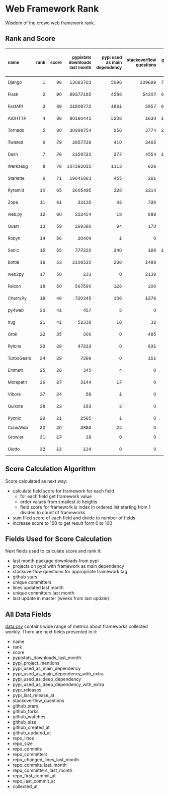 # Web Framework Rank
Wisdom of the crowd web framework rank.

## Rank and Score
<sub>name</sub> | <sub>rank</sub> | <sub>score</sub> | <sub>pypistats downloads last month</sub> | <sub>pypi used as main dependency</sub> | <sub>stackoverflow questions</sub> | <sub>github stars</sub> | <sub>repo unique committers</sub> | <sub>repo changed lines last month</sub> | <sub>repo unique committers last month</sub> | <sub>repo last commit</sub>
:--- | ---: | ---: | ---: | ---: | ---: | ---: | ---: | ---: | ---: | ---:
[<sub>Django</sub>](https://github.com/django/django "first commit: 2005-07-13") | [<sub>1</sub>](# "  +0 last week") | [<sub>96</sub>](# "  +3 last week") | [<sub>13063703</sub>](# "  #7 in pypistats downloads last month +0.83% last week") | [<sub>5996</sub>](# "  #1 in pypi used as main dependency +0.45% last week") | [<sub>309699</sub>](# "  #1 in stackoverflow questions +0.04% last week") | [<sub>73398</sub>](# "  #1 in github stars +0.11% last week") | [<sub>2961</sub>](# "  #1 in repo unique committers +0.14% last week") | [<sub>9637</sub>](# "▲ #3 in repo changed lines last month -7.03% last week") | [<sub>31</sub>](# "  #1 in repo unique committers last month +0.0% last week") | [<sub>2023-10-07</sub>](# "▲ #1 in repo last commit 1 week ago")
[<sub>Flask</sub>](https://github.com/pallets/flask "first commit: 2010-04-06; uses: Werkzeug") | [<sub>2</sub>](# "▲ +1 last week") | [<sub>90</sub>](# "▲ +2 last week") | [<sub>99277185</sub>](# "  #2 in pypistats downloads last month +2.07% last week") | [<sub>4588</sub>](# "  #3 in pypi used as main dependency +0.39% last week") | [<sub>54307</sub>](# "  #2 in stackoverflow questions +0.14% last week") | [<sub>64528</sub>](# "  #2 in github stars +0.1% last week") | [<sub>839</sub>](# "  #2 in repo unique committers +0.24% last week") | [<sub>32</sub>](# "  #14 in repo changed lines last month -27.27% last week") | [<sub>4</sub>](# "▲ #7 in repo unique committers last month +0.0% last week") | [<sub>2023-10-07</sub>](# "  #1 in repo last commit 1 week ago")
[<sub>FastAPI</sub>](https://github.com/tiangolo/fastapi "first commit: 2018-12-05; uses: Starlette") | [<sub>3</sub>](# "▼ -1 last week") | [<sub>89</sub>](# "▼ +0 last week") | [<sub>21908772</sub>](# "  #5 in pypistats downloads last month +2.4% last week") | [<sub>1861</sub>](# "  #4 in pypi used as main dependency +1.14% last week") | [<sub>5857</sub>](# "  #3 in stackoverflow questions +0.67% last week") | [<sub>63232</sub>](# "  #3 in github stars +0.28% last week") | [<sub>522</sub>](# "  #4 in repo unique committers +0.0% last week") | [<sub>2407</sub>](# "  #5 in repo changed lines last month -46.52% last week") | [<sub>12</sub>](# "  #2 in repo unique committers last month -50.0% last week") | [<sub>2023-10-04</sub>](# "▲ #5 in repo last commit 1 week ago")
[<sub>AIOHTTP</sub>](https://github.com/aio-libs/aiohttp "first commit: 2013-10-01") | [<sub>4</sub>](# "  +0 last week") | [<sub>88</sub>](# "  +3 last week") | [<sub>80160445</sub>](# "  #3 in pypistats downloads last month +0.12% last week") | [<sub>5208</sub>](# "  #2 in pypi used as main dependency +0.58% last week") | [<sub>1630</sub>](# "  #9 in stackoverflow questions -0.12% last week") | [<sub>13977</sub>](# "  #7 in github stars +0.29% last week") | [<sub>719</sub>](# "  #3 in repo unique committers +0.56% last week") | [<sub>1877</sub>](# "▲ #6 in repo changed lines last month +484.74% last week") | [<sub>8</sub>](# "▼ #5 in repo unique committers last month +14.29% last week") | [<sub>2023-10-07</sub>](# "▲ #1 in repo last commit 1 week ago")
[<sub>Tornado</sub>](https://github.com/tornadoweb/tornado "first commit: 2009-09-09") | [<sub>5</sub>](# "▲ +1 last week") | [<sub>80</sub>](# "▲ +0 last week") | [<sub>30998754</sub>](# "  #4 in pypistats downloads last month +0.28% last week") | [<sub>956</sub>](# "  #6 in pypi used as main dependency +0.1% last week") | [<sub>3774</sub>](# "  #5 in stackoverflow questions +0.0% last week") | [<sub>21281</sub>](# "  #4 in github stars +0.03% last week") | [<sub>451</sub>](# "  #6 in repo unique committers +0.0% last week") | [<sub>232</sub>](# "▲ #9 in repo changed lines last month +19.59% last week") | [<sub>1</sub>](# "▼ #14 in repo unique committers last month +0.0% last week") | [<sub>2023-10-03</sub>](# "▲ #5 in repo last commit 1 week ago")
[<sub>Twisted</sub>](https://github.com/twisted/twisted "first commit: 2001-07-09") | [<sub>6</sub>](# "▼ -1 last week") | [<sub>79</sub>](# "▼ -2 last week") | [<sub>3857739</sub>](# "  #8 in pypistats downloads last month +0.53% last week") | [<sub>410</sub>](# "  #8 in pypi used as main dependency +0.24% last week") | [<sub>3465</sub>](# "  #6 in stackoverflow questions +0.03% last week") | [<sub>5216</sub>](# "  #15 in github stars +0.15% last week") | [<sub>305</sub>](# "  #9 in repo unique committers +0.33% last week") | [<sub>35719</sub>](# "▲ #1 in repo changed lines last month +17.15% last week") | [<sub>9</sub>](# "▲ #3 in repo unique committers last month +28.57% last week") | [<sub>2023-10-04</sub>](# "▼ #5 in repo last commit 1 week ago")
[<sub>Dash</sub>](https://github.com/plotly/dash "first commit: 2015-04-10") | [<sub>7</sub>](# "▲ +1 last week") | [<sub>76</sub>](# "▲ +2 last week") | [<sub>2158732</sub>](# "  #10 in pypistats downloads last month +2.37% last week") | [<sub>377</sub>](# "  #9 in pypi used as main dependency +0.8% last week") | [<sub>4554</sub>](# "  #4 in stackoverflow questions +0.0% last week") | [<sub>19444</sub>](# "  #5 in github stars +0.16% last week") | [<sub>172</sub>](# "  #15 in repo unique committers +0.58% last week") | [<sub>5487</sub>](# "▲ #4 in repo changed lines last month +81.57% last week") | [<sub>2</sub>](# "▲ #10 in repo unique committers last month +100.0% last week") | [<sub>2023-10-06</sub>](# "▲ #5 in repo last commit 1 week ago")
[<sub>Werkzeug</sub>](https://github.com/pallets/werkzeug "first commit: 2007-05-04; used by: Flask and Quart") | [<sub>8</sub>](# "▼ -1 last week") | [<sub>76</sub>](# "▼ -3 last week") | [<sub>107362035</sub>](# "  #1 in pypistats downloads last month +2.04% last week") | [<sub>1113</sub>](# "  #5 in pypi used as main dependency +0.09% last week") | [<sub>626</sub>](# "  #15 in stackoverflow questions +0.32% last week") | [<sub>6431</sub>](# "  #12 in github stars +0.03% last week") | [<sub>493</sub>](# "  #5 in repo unique committers +0.0% last week") | [<sub>78</sub>](# "▲ #11 in repo changed lines last month -20.41% last week") | [<sub>2</sub>](# "▼ #10 in repo unique committers last month -50.0% last week") | [<sub>2023-09-30</sub>](# "▼ #5 in repo last commit 2 weeks ago")
[<sub>Starlette</sub>](https://github.com/encode/starlette "first commit: 2018-06-25; used by: FastAPI") | [<sub>9</sub>](# "  +0 last week") | [<sub>71</sub>](# "  +0 last week") | [<sub>19641863</sub>](# "  #6 in pypistats downloads last month +0.01% last week") | [<sub>455</sub>](# "  #7 in pypi used as main dependency +1.56% last week") | [<sub>261</sub>](# "  #17 in stackoverflow questions +0.0% last week") | [<sub>8736</sub>](# "  #9 in github stars +0.36% last week") | [<sub>255</sub>](# "  #11 in repo unique committers +0.0% last week") | [<sub>41</sub>](# "  #13 in repo changed lines last month -18.0% last week") | [<sub>3</sub>](# "▼ #8 in repo unique committers last month -50.0% last week") | [<sub>2023-10-02</sub>](# "▲ #5 in repo last commit 1 week ago")
[<sub>Pyramid</sub>](https://github.com/Pylons/pyramid "first commit: 2008-07-04; used by: CubicWeb") | [<sub>10</sub>](# "▲ +1 last week") | [<sub>65</sub>](# "▲ -2 last week") | [<sub>2605495</sub>](# "  #9 in pypistats downloads last month +6.58% last week") | [<sub>228</sub>](# "  #12 in pypi used as main dependency +0.0% last week") | [<sub>2214</sub>](# "  #7 in stackoverflow questions +0.05% last week") | [<sub>3844</sub>](# "  #16 in github stars +0.08% last week") | [<sub>365</sub>](# "  #8 in repo unique committers +0.0% last week") | [<sub>12</sub>](# "▼ #16 in repo changed lines last month -57.14% last week") | [<sub>2</sub>](# "▼ #10 in repo unique committers last month -50.0% last week") | [<sub>2023-09-14</sub>](# "▼ #17 in repo last commit 4 weeks ago")
[<sub>Zope</sub>](https://github.com/zopefoundation/Zope "first commit: 1996-06-17") | [<sub>11</sub>](# "▲ +2 last week") | [<sub>61</sub>](# "▲ +0 last week") | [<sub>32125</sub>](# "  #19 in pypistats downloads last month +5.68% last week") | [<sub>43</sub>](# "  #16 in pypi used as main dependency +0.0% last week") | [<sub>736</sub>](# "  #14 in stackoverflow questions +0.0% last week") | [<sub>332</sub>](# "  #25 in github stars +0.0% last week") | [<sub>177</sub>](# "  #14 in repo unique committers +0.0% last week") | [<sub>962</sub>](# "▲ #7 in repo changed lines last month +21.01% last week") | [<sub>9</sub>](# "  #3 in repo unique committers last month +0.0% last week") | [<sub>2023-10-06</sub>](# "▲ #5 in repo last commit 1 week ago")
[<sub>web.py</sub>](https://github.com/webpy/webpy "first commit: 1970-01-01") | [<sub>12</sub>](# "▲ +2 last week") | [<sub>60</sub>](# "▲ +1 last week") | [<sub>223454</sub>](# "  #16 in pypistats downloads last month -5.38% last week") | [<sub>18</sub>](# "  #18 in pypi used as main dependency +0.0% last week") | [<sub>889</sub>](# "  #12 in stackoverflow questions +0.0% last week") | [<sub>5831</sub>](# "  #13 in github stars +0.03% last week") | [<sub>95</sub>](# "  #19 in repo unique committers +0.0% last week") | [<sub>175</sub>](# "▲ #10 in repo changed lines last month +76.77% last week") | [<sub>2</sub>](# "▲ #10 in repo unique committers last month +100.0% last week") | [<sub>2023-10-02</sub>](# "▲ #5 in repo last commit 1 week ago")
[<sub>Quart</sub>](https://github.com/pallets/quart "first commit: 2017-05-14; uses: Werkzeug") | [<sub>13</sub>](# "▼ -1 last week") | [<sub>59</sub>](# "▼ -3 last week") | [<sub>269380</sub>](# "  #15 in pypistats downloads last month +12.37% last week") | [<sub>94</sub>](# "  #15 in pypi used as main dependency +0.0% last week") | [<sub>170</sub>](# "  #20 in stackoverflow questions +0.59% last week") | [<sub>2217</sub>](# "  #18 in github stars +0.82% last week") | [<sub>100</sub>](# "  #18 in repo unique committers +0.0% last week") | [<sub>462</sub>](# "▼ #8 in repo changed lines last month -67.28% last week") | [<sub>3</sub>](# "  #8 in repo unique committers last month -25.0% last week") | [<sub>2023-10-04</sub>](# "▼ #5 in repo last commit 1 week ago")
[<sub>Robyn</sub>](https://github.com/sansyrox/robyn "first commit: 2021-05-22") | [<sub>14</sub>](# "▲ +1 last week") | [<sub>56</sub>](# "▲ +1 last week") | [<sub>20404</sub>](# "  #20 in pypistats downloads last month +79.68% last week") | [<sub>1</sub>](# "  #24 in pypi used as main dependency +0.0% last week") | [<sub>0</sub>](# "  #23 in stackoverflow questions +100% last week") | [<sub>3015</sub>](# "  #17 in github stars +0.67% last week") | [<sub>54</sub>](# "  #21 in repo unique committers +3.85% last week") | [<sub>15995</sub>](# "▲ #2 in repo changed lines last month +0.67% last week") | [<sub>7</sub>](# "▲ #6 in repo unique committers last month +40.0% last week") | [<sub>2023-10-07</sub>](# "  #1 in repo last commit 1 week ago")
[<sub>Sanic</sub>](https://github.com/sanic-org/sanic "first commit: 2016-05-26") | [<sub>15</sub>](# "▼ -5 last week") | [<sub>55</sub>](# "▼ -16 last week") | [<sub>777220</sub>](# "  #12 in pypistats downloads last month +1.81% last week") | [<sub>340</sub>](# "  #10 in pypi used as main dependency +0.0% last week") | [<sub>198</sub>](# "  #19 in stackoverflow questions +0.0% last week") | [<sub>17388</sub>](# "  #6 in github stars +0.26% last week") | [<sub>371</sub>](# "  #7 in repo unique committers +0.0% last week") | [<sub>0</sub>](# "▼ #18 in repo changed lines last month -100.0% last week") | [<sub>0</sub>](# "▼ #18 in repo unique committers last month -100.0% last week") | [<sub>2023-09-07</sub>](# "▼ #18 in repo last commit 5 weeks ago")
[<sub>Bottle</sub>](https://github.com/bottlepy/bottle "first commit: 2009-06-30") | [<sub>16</sub>](# "  +0 last week") | [<sub>53</sub>](# "  +1 last week") | [<sub>2106535</sub>](# "  #11 in pypistats downloads last month +1.84% last week") | [<sub>236</sub>](# "  #11 in pypi used as main dependency +0.43% last week") | [<sub>1488</sub>](# "  #10 in stackoverflow questions +0.0% last week") | [<sub>8090</sub>](# "  #10 in github stars +0.11% last week") | [<sub>231</sub>](# "  #12 in repo unique committers +0.0% last week") | [<sub>0</sub>](# "▲ #18 in repo changed lines last month +100% last week") | [<sub>0</sub>](# "▲ #18 in repo unique committers last month +100% last week") | [<sub>2022-09-05</sub>](# "  #25 in repo last commit 57 weeks ago")
[<sub>web2py</sub>](https://github.com/web2py/web2py "first commit: 2011-11-23") | [<sub>17</sub>](# "▲ +3 last week") | [<sub>50</sub>](# "▲ +12 last week") | [<sub>233</sub>](# "  #28 in pypistats downloads last month +0.87% last week") | [<sub>0</sub>](# "  #27 in pypi used as main dependency +100% last week") | [<sub>2139</sub>](# "  #8 in stackoverflow questions +0.0% last week") | [<sub>2053</sub>](# "  #19 in github stars +0.05% last week") | [<sub>273</sub>](# "  #10 in repo unique committers +0.37% last week") | [<sub>15</sub>](# "▲ #15 in repo changed lines last month +100% last week") | [<sub>1</sub>](# "▲ #14 in repo unique committers last month +100% last week") | [<sub>2023-10-04</sub>](# "▲ #5 in repo last commit 1 week ago")
[<sub>Falcon</sub>](https://github.com/falconry/falcon "first commit: 2012-12-06; used by: hug") | [<sub>18</sub>](# "▼ -1 last week") | [<sub>50</sub>](# "▼ +0 last week") | [<sub>567590</sub>](# "  #14 in pypistats downloads last month -1.26% last week") | [<sub>128</sub>](# "  #13 in pypi used as main dependency +0.0% last week") | [<sub>200</sub>](# "  #18 in stackoverflow questions +0.0% last week") | [<sub>9274</sub>](# "  #8 in github stars +0.08% last week") | [<sub>208</sub>](# "  #13 in repo unique committers +0.0% last week") | [<sub>0</sub>](# "▲ #18 in repo changed lines last month +100% last week") | [<sub>0</sub>](# "▲ #18 in repo unique committers last month +100% last week") | [<sub>2023-08-21</sub>](# "▼ #21 in repo last commit 7 weeks ago")
[<sub>CherryPy</sub>](https://github.com/cherrypy/cherrypy "first commit: 2004-11-20") | [<sub>19</sub>](# "▼ -1 last week") | [<sub>46</sub>](# "▼ +0 last week") | [<sub>720245</sub>](# "  #13 in pypistats downloads last month +2.86% last week") | [<sub>106</sub>](# "  #14 in pypi used as main dependency +0.0% last week") | [<sub>1376</sub>](# "  #11 in stackoverflow questions +0.07% last week") | [<sub>1717</sub>](# "  #20 in github stars +0.06% last week") | [<sub>148</sub>](# "  #16 in repo unique committers +0.0% last week") | [<sub>0</sub>](# "▲ #18 in repo changed lines last month +100% last week") | [<sub>0</sub>](# "▲ #18 in repo unique committers last month +100% last week") | [<sub>2023-08-04</sub>](# "▼ #22 in repo last commit 10 weeks ago")
[<sub>py4web</sub>](https://github.com/web2py/py4web "first commit: 2019-03-25") | [<sub>20</sub>](# "▲ +6 last week") | [<sub>41</sub>](# "▲ +13 last week") | [<sub>457</sub>](# "▲ #25 in pypistats downloads last month +14.25% last week") | [<sub>5</sub>](# "  #21 in pypi used as main dependency +0.0% last week") | [<sub>0</sub>](# "  #23 in stackoverflow questions +100% last week") | [<sub>206</sub>](# "  #27 in github stars +0.49% last week") | [<sub>71</sub>](# "  #20 in repo unique committers +1.43% last week") | [<sub>56</sub>](# "▲ #12 in repo changed lines last month +100% last week") | [<sub>1</sub>](# "▲ #14 in repo unique committers last month +100% last week") | [<sub>2023-10-02</sub>](# "▲ #5 in repo last commit 1 week ago")
[<sub>hug</sub>](https://github.com/hugapi/hug "first commit: 2015-07-17; uses: Falcon") | [<sub>21</sub>](# "▼ -2 last week") | [<sub>41</sub>](# "▼ +1 last week") | [<sub>52338</sub>](# "  #17 in pypistats downloads last month +1.34% last week") | [<sub>16</sub>](# "  #20 in pypi used as main dependency +0.0% last week") | [<sub>32</sub>](# "  #22 in stackoverflow questions +0.0% last week") | [<sub>6734</sub>](# "  #11 in github stars -0.04% last week") | [<sub>125</sub>](# "  #17 in repo unique committers +0.0% last week") | [<sub>0</sub>](# "▲ #18 in repo changed lines last month +100% last week") | [<sub>0</sub>](# "▲ #18 in repo unique committers last month +100% last week") | [<sub>2023-06-30</sub>](# "  #23 in repo last commit 15 weeks ago")
[<sub>Grok</sub>](https://github.com/zopefoundation/grok "first commit: 2006-10-14") | [<sub>22</sub>](# "▼ -1 last week") | [<sub>35</sub>](# "▼ -2 last week") | [<sub>300</sub>](# "▼ #27 in pypistats downloads last month -26.83% last week") | [<sub>0</sub>](# "  #27 in pypi used as main dependency +100% last week") | [<sub>485</sub>](# "  #16 in stackoverflow questions -0.41% last week") | [<sub>22</sub>](# "  #31 in github stars +0.0% last week") | [<sub>42</sub>](# "  #22 in repo unique committers +0.0% last week") | [<sub>1</sub>](# "▲ #17 in repo changed lines last month +0.0% last week") | [<sub>1</sub>](# "▼ #14 in repo unique committers last month +0.0% last week") | [<sub>2023-09-22</sub>](# "▼ #16 in repo last commit 3 weeks ago")
[<sub>Pylons</sub>](https://github.com/Pylons/pylons "first commit: 2006-02-18") | [<sub>23</sub>](# "▲ +1 last week") | [<sub>29</sub>](# "▲ +1 last week") | [<sub>47333</sub>](# "  #18 in pypistats downloads last month -3.31% last week") | [<sub>0</sub>](# "  #27 in pypi used as main dependency +100% last week") | [<sub>831</sub>](# "  #13 in stackoverflow questions +0.24% last week") | [<sub>229</sub>](# "  #26 in github stars +0.0% last week") | [<sub>36</sub>](# "  #24 in repo unique committers +0.0% last week") | [<sub>0</sub>](# "▲ #18 in repo changed lines last month +100% last week") | [<sub>0</sub>](# "▲ #18 in repo unique committers last month +100% last week") | [<sub>2018-01-12</sub>](# "  #30 in repo last commit 300 weeks ago")
[<sub>TurboGears</sub>](https://github.com/TurboGears/tg2 "first commit: 2007-06-27") | [<sub>24</sub>](# "▲ +1 last week") | [<sub>29</sub>](# "▲ +1 last week") | [<sub>7266</sub>](# "  #21 in pypistats downloads last month +12.49% last week") | [<sub>0</sub>](# "  #27 in pypi used as main dependency +100% last week") | [<sub>151</sub>](# "  #21 in stackoverflow questions +0.0% last week") | [<sub>792</sub>](# "  #22 in github stars +0.13% last week") | [<sub>37</sub>](# "  #23 in repo unique committers +0.0% last week") | [<sub>0</sub>](# "▲ #18 in repo changed lines last month +100% last week") | [<sub>0</sub>](# "▲ #18 in repo unique committers last month +100% last week") | [<sub>2023-05-30</sub>](# "  #24 in repo last commit 19 weeks ago")
[<sub>Emmett</sub>](https://github.com/emmett-framework/emmett "first commit: 2014-10-22") | [<sub>25</sub>](# "▼ -3 last week") | [<sub>28</sub>](# "▼ -7 last week") | [<sub>345</sub>](# "  #26 in pypistats downloads last month -14.18% last week") | [<sub>4</sub>](# "  #22 in pypi used as main dependency +0.0% last week") | [<sub>0</sub>](# "  #23 in stackoverflow questions +100% last week") | [<sub>885</sub>](# "  #21 in github stars +0.57% last week") | [<sub>25</sub>](# "  #27 in repo unique committers +0.0% last week") | [<sub>0</sub>](# "▼ #18 in repo changed lines last month -100.0% last week") | [<sub>0</sub>](# "▼ #18 in repo unique committers last month -100.0% last week") | [<sub>2023-09-01</sub>](# "▼ #20 in repo last commit 6 weeks ago")
[<sub>Morepath</sub>](https://github.com/morepath/morepath "first commit: 2013-07-17") | [<sub>26</sub>](# "▲ +1 last week") | [<sub>27</sub>](# "▲ +0 last week") | [<sub>3144</sub>](# "  #23 in pypistats downloads last month -14.94% last week") | [<sub>17</sub>](# "  #19 in pypi used as main dependency +0.0% last week") | [<sub>0</sub>](# "  #23 in stackoverflow questions +100% last week") | [<sub>396</sub>](# "  #24 in github stars +0.0% last week") | [<sub>28</sub>](# "  #25 in repo unique committers +0.0% last week") | [<sub>0</sub>](# "▲ #18 in repo changed lines last month +100% last week") | [<sub>0</sub>](# "▲ #18 in repo unique committers last month +100% last week") | [<sub>2022-05-29</sub>](# "  #26 in repo last commit 71 weeks ago")
[<sub>Vibora</sub>](https://github.com/vibora-io/vibora "first commit: 2018-06-13") | [<sub>27</sub>](# "▲ +1 last week") | [<sub>24</sub>](# "▲ +0 last week") | [<sub>59</sub>](# "  #31 in pypistats downloads last month +5.36% last week") | [<sub>1</sub>](# "  #24 in pypi used as main dependency +0.0% last week") | [<sub>0</sub>](# "  #23 in stackoverflow questions +100% last week") | [<sub>5705</sub>](# "  #14 in github stars +0.02% last week") | [<sub>27</sub>](# "  #26 in repo unique committers +0.0% last week") | [<sub>0</sub>](# "▲ #18 in repo changed lines last month +100% last week") | [<sub>0</sub>](# "▲ #18 in repo unique committers last month +100% last week") | [<sub>2019-02-11</sub>](# "  #29 in repo last commit 243 weeks ago")
[<sub>Quixote</sub>](https://github.com/nascheme/quixote "first commit: 2006-03-16") | [<sub>28</sub>](# "▼ -5 last week") | [<sub>22</sub>](# "▼ -8 last week") | [<sub>183</sub>](# "  #29 in pypistats downloads last month -2.66% last week") | [<sub>2</sub>](# "  #23 in pypi used as main dependency +0.0% last week") | [<sub>0</sub>](# "  #23 in stackoverflow questions +100% last week") | [<sub>82</sub>](# "  #29 in github stars +0.0% last week") | [<sub>6</sub>](# "  #29 in repo unique committers +0.0% last week") | [<sub>0</sub>](# "▼ #18 in repo changed lines last month -100.0% last week") | [<sub>0</sub>](# "▼ #18 in repo unique committers last month -100.0% last week") | [<sub>2023-09-05</sub>](# "▼ #18 in repo last commit 5 weeks ago")
[<sub>Pycnic</sub>](https://github.com/nullism/pycnic "first commit: 2015-11-04") | [<sub>29</sub>](# "  +0 last week") | [<sub>21</sub>](# "  +0 last week") | [<sub>2565</sub>](# "  #24 in pypistats downloads last month +5.04% last week") | [<sub>1</sub>](# "  #24 in pypi used as main dependency +0.0% last week") | [<sub>0</sub>](# "  #23 in stackoverflow questions +100% last week") | [<sub>159</sub>](# "  #28 in github stars +0.0% last week") | [<sub>11</sub>](# "  #28 in repo unique committers +0.0% last week") | [<sub>0</sub>](# "▲ #18 in repo changed lines last month +100% last week") | [<sub>0</sub>](# "▲ #18 in repo unique committers last month +100% last week") | [<sub>2022-04-05</sub>](# "  #27 in repo last commit 79 weeks ago")
[<sub>CubicWeb</sub>](https://forge.extranet.logilab.fr/cubicweb/cubicweb "uses: Pyramid") | [<sub>30</sub>](# "  +0 last week") | [<sub>20</sub>](# "  +0 last week") | [<sub>3893</sub>](# "  #22 in pypistats downloads last month -24.05% last week") | [<sub>22</sub>](# "  #17 in pypi used as main dependency +0.0% last week") | [<sub>0</sub>](# "  #23 in stackoverflow questions +100% last week") | [<sub>0</sub>](# "  #32 in github stars +100% last week") | [<sub>0</sub>](# "  #32 in repo unique committers +100% last week") | [<sub>0</sub>](# "▲ #18 in repo changed lines last month +100% last week") | [<sub>0</sub>](# "▲ #18 in repo unique committers last month +100% last week") | [<sub></sub>](# "  #31 in repo last commit")
[<sub>Growler</sub>](https://github.com/pyGrowler/Growler "first commit: 2014-08-17") | [<sub>31</sub>](# "  +0 last week") | [<sub>17</sub>](# "  +0 last week") | [<sub>28</sub>](# "  #32 in pypistats downloads last month -26.32% last week") | [<sub>0</sub>](# "  #27 in pypi used as main dependency +100% last week") | [<sub>0</sub>](# "  #23 in stackoverflow questions +100% last week") | [<sub>688</sub>](# "  #23 in github stars +0.0% last week") | [<sub>6</sub>](# "  #29 in repo unique committers +0.0% last week") | [<sub>0</sub>](# "▲ #18 in repo changed lines last month +100% last week") | [<sub>0</sub>](# "▲ #18 in repo unique committers last month +100% last week") | [<sub>2020-03-08</sub>](# "  #28 in repo last commit 187 weeks ago")
[<sub>Giotto</sub>](https://github.com/priestc/giotto "first commit: 2012-02-26") | [<sub>32</sub>](# "  +0 last week") | [<sub>13</sub>](# "  +0 last week") | [<sub>124</sub>](# "  #30 in pypistats downloads last month -15.07% last week") | [<sub>0</sub>](# "  #27 in pypi used as main dependency +100% last week") | [<sub>0</sub>](# "  #23 in stackoverflow questions +100% last week") | [<sub>58</sub>](# "  #30 in github stars +0.0% last week") | [<sub>3</sub>](# "  #31 in repo unique committers +0.0% last week") | [<sub>0</sub>](# "▲ #18 in repo changed lines last month +100% last week") | [<sub>0</sub>](# "▲ #18 in repo unique committers last month +100% last week") | [<sub>2013-10-07</sub>](# "  #31 in repo last commit 522 weeks ago")

## Score Calculation Algorithm
Score calculated as next way:
- calculate field score for framework for each field
  - for each field get framework value
  - order values from smallest to heights
  - field score for framework is index in ordered list starting from 1 divided to count of frameworks
- sum filed score of each field and divide to number of fields
- increase score to 100 to get result form 0 to 100

## Fields Used for Score Calculation
Next fields used to calculate score and rank it:
- last month package downloads from pypi
- projects on pypi with framework as main dependency
- stackoverflow questions for appropriate framework tag
- github stars
- unique committers
- lines updated last month
- unique committers last month
- last update in master (weeks from last update)

## All Data Fields
[data.csv](data.csv) contains wide range of metrics about frameworks collected weekly.
There are next fields presented in it: 

- name
- rank
- score
- pypistats_downloads_last_month
- pypi_project_mentions
- pypi_used_as_main_dependency
- pypi_used_as_main_dependency_with_extra
- pypi_used_as_deep_dependency
- pypi_used_as_deep_dependency_with_extra
- pypi_releases
- pypi_last_release_at
- stackoverflow_questions
- github_stars
- github_forks
- github_watches
- github_size
- github_created_at
- github_updated_at
- repo_lines
- repo_size
- repo_commits
- repo_committers
- repo_changed_lines_last_month
- repo_commits_last_month
- repo_committers_last_month
- repo_first_commit_at
- repo_last_commit_at
- collected_at
